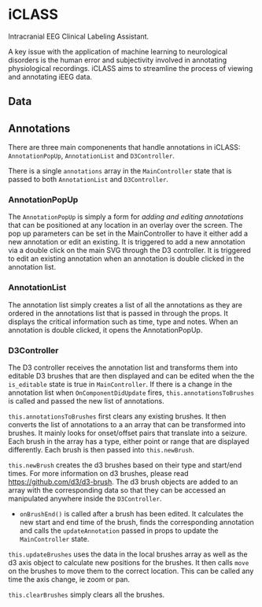 # iCLASS #

Intracranial EEG Clinical Labeling Assistant.

A key issue with the application of machine learning to neurological disorders is the human error and subjectivity involved in annotating physiological recordings. iCLASS aims to streamline the process of viewing and annotating iEEG data.

## Data ##

## Annotations ##

There are three main componenents that handle annotations in iCLASS: `AnnotationPopUp`, `AnnotationList` and `D3Controller`. 

There is a single `annotations` array in the `MainController` state that is passed to both `AnnotationList` and `D3Controller`.

### AnnotationPopUp ###

The `AnnotationPopUp` is simply a form for *adding and editing annotations* that can be positioned at any location in an overlay over the screen. The pop up parameters can be set in the MainController to have it either add a new annotation or edit an existing. It is triggered to add a new annotation via a double click on the main SVG through the D3 controller. It is triggered to edit an existing annotation when an annotation is double clicked in the annotation list.

### AnnotationList ###

The annotation list simply creates a list of all the annotations as they are ordered in the annotations list that is passed in through the props. It displays the critical information such as time, type and notes. When an annotation is double clicked, it opens the AnnotationPopUp. 

### D3Controller ###

The D3 controller receives the annotation list and transforms them into editable D3 brushes that are then displayed and can be edited when the the `is_editable` state is true in `MainController`. If there is a change in the annotation list when `OnComponentDidUpdate` fires, `this.annotationsToBrushes` is called and passed the new list of annotations. 

`this.annotationsToBrushes` first clears any existing brushes. It then converts the list of annotations to a an array that can be transformed into brushes. It mainly looks for onset/offset pairs that translate into a seizure. Each brush in the array has a type, either point or range that are displayed differently. Each brush is then passed into `this.newBrush`. 

`this.newBrush` creates the d3 brushes based on their type and start/end times. For more information on d3 brushes, please read https://github.com/d3/d3-brush. The d3 brush objects are added to an array with the corresponding data so that they can be accessed an manipulated anywhere inside the `D3Controller`. 

- `onBrushEnd()` is called after a brush has been edited. It calculates the new start and end time of the brush, finds the corresponding annotation and calls the `updateAnnotation` passed in props to update the `MainController` state.

`this.updateBrushes` uses the data in the local brushes array as well as the d3 axis object to calculate new positions for the brushes. It then calls `move` on the brushes to move them to the correct location. This can be called any time the axis change, ie zoom or pan. 

`this.clearBrushes` simply clears all the brushes. 


